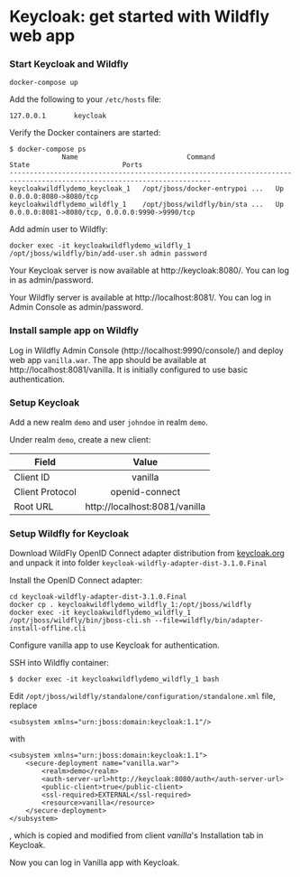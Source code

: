 # Keycloak: get started with Wildfly web app

### Start Keycloak and Wildfly
```
docker-compose up
```

Add the following to your `/etc/hosts` file:
```
127.0.0.1       keycloak
```

Verify the Docker containers are started:
```
$ docker-compose ps
             Name                           Command               State                       Ports
------------------------------------------------------------------------------------------------------------------------
keycloakwildflydemo_keycloak_1   /opt/jboss/docker-entrypoi ...   Up      0.0.0.0:8080->8080/tcp
keycloakwildflydemo_wildfly_1    /opt/jboss/wildfly/bin/sta ...   Up      0.0.0.0:8081->8080/tcp, 0.0.0.0:9990->9990/tcp
```

Add admin user to Wildfly:
```
docker exec -it keycloakwildflydemo_wildfly_1 /opt/jboss/wildfly/bin/add-user.sh admin password
```

Your Keycloak server is now available at http://keycloak:8080/. You can log in as admin/password.

Your Wildfly server is available at http://localhost:8081/. You can log in Admin Console as admin/password.

### Install sample app on Wildfly
Log in Wildfly Admin Console (http://localhost:9990/console/) and deploy web app `vanilla.war`. The app should be available at http://localhost:8081/vanilla. It is initially configured to use basic authentication.

### Setup Keycloak
Add a new realm `demo` and user `johndoe` in realm `demo`.

Under realm `demo`, create a new client: 

| Field        | Value           |
| ------------- |:-------------:|
| Client ID      | vanilla |
| Client Protocol     | openid-connect |
| Root URL | http://localhost:8081/vanilla |


### Setup Wildfly for Keycloak
Download WildFly OpenID Connect adapter distribution from [keycloak.org](keycloak.org) and unpack it into folder `keycloak-wildfly-adapter-dist-3.1.0.Final`

Install the OpenID Connect adapter:

```
cd keycloak-wildfly-adapter-dist-3.1.0.Final 
docker cp . keycloakwildflydemo_wildfly_1:/opt/jboss/wildfly
docker exec -it keycloakwildflydemo_wildfly_1 /opt/jboss/wildfly/bin/jboss-cli.sh --file=wildfly/bin/adapter-install-offline.cli
```

Configure vanilla app to use Keycloak for authentication. 

SSH into Wildfly container:
```
$ docker exec -it keycloakwildflydemo_wildfly_1 bash
```
Edit `/opt/jboss/wildfly/standalone/configuration/standalone.xml` file, replace
```
<subsystem xmlns="urn:jboss:domain:keycloak:1.1"/>
```
with
```
<subsystem xmlns="urn:jboss:domain:keycloak:1.1">
    <secure-deployment name="vanilla.war">
        <realm>demo</realm>
        <auth-server-url>http://keycloak:8080/auth</auth-server-url>
        <public-client>true</public-client>
        <ssl-required>EXTERNAL</ssl-required>
        <resource>vanilla</resource>
    </secure-deployment>
</subsystem>
```
, which is copied and modified from client _vanilla_'s Installation tab in Keycloak.

Now you can log in Vanilla app with Keycloak.










